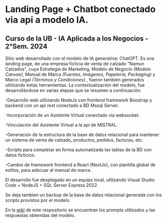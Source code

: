 # Landing Page + Chatbot conectado via api a modelo IA.
## Curso de la UB - IA Aplicada a los Negocios -  2°Sem. 2024
Sitio web desarrollado con el modelo de IA generativa: ChatGPT. Es una landing page, de una empresa ficticia de venta de calzado "Namun Calzados", cuya Estrategia de Marketing,  Modelo de Negocio  _(Modelo Canvas)_, Manual de Marca _(Fuentes, Imágenes, Papelería, Packaging)_ y Marco Legal _(Términos y Condiciones)_ , fueron también generados utilizando éstas herramientas.
La contextualización del modelo, fue desarrollándose en varias etapas que se resumen a continuación: 

-Desarrollo web utilizando NodeJs con frontend framework Boostrap y backend con un api rest conectado a BD Mssql Server.

-Incorporación de un Asistente Virtual conectado via websocket.

-Vinculación del Asistente Virtual a la api de MISTRAL.

-Generación de la estructura de la base de datos relacional para mantener un sistema de venta de calzado, productos, pedidos, facturas, etc.

-Scripts para completar en forma automatizada las tablas de la BD con datos ficticios.

-Cambio de framework frontend a React (NextJs), con plantilla global de estilos, para adecuar al manual de marca.

El desarrollo fue desplegado en un equipo local, utilizando Visual Studio Code + NodeJS + SQL Server Express 2022.

Se deja tambien un backup de la base de datos relacional generada con los scripts provistos por el modelo.

En la [wiki](https://github.com/coliveranqn/landing_agente_IA/wiki) de este respositorio se encuentran los prompts utilizados y las respuestas obtenidas del modelo.
